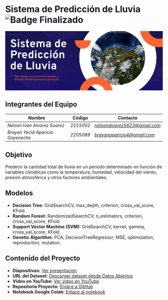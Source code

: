 # Sistema de Predicción de Lluvia ![Badge Finalizado](https://img.shields.io/badge/STATUS-FINALIZADO-green)
![Texto alternativo](https://github.com/AlvarezNelson5623/Proyecto-Inteligencia-Artificial/blob/main/Banner.png)
## Integrantes del Equipo

| **Nombre**                   | **Código**         | **Contacto**               |
|----------------------------- |-----------------------------|------------------------|
| *Nelosn Ivan Alvarez Suarez* | *2215002*         | *[nelsonalvarez5623@gmail.com](mailto:nelsonalvarez5623@gmail.com)* |
| *Brayan Yecid Aparicio Goyeneche* | *2205089*      | *[brayanaparicio4@gmail.com](mailto:brayanaparicio4@gmail.com)* |

## Objetivo 

Predecir la cantidad total de lluvia en un período determinado en función de variables climáticas como la temperatura, humedad, velocidad del viento, presión atmosférica y otros factores ambientales.

## Modelos 

- **Decision Tree:** GridSearchCV, max_depth, criterion, cross_val_score, KFold.
- **Random Forest:** RandomizedSearchCV, n_estimators, criterion, cross_val_score, KFold.
- **Support Vector Machine (SVM):** GridSearchCV, kernel, gamma, cross_val_score, KFold.
- **Genetic Algorithm:** PCA, DecisionTreeRegressor, MSE, optimization, reproduction, mutation.

## Contenido del Proyecto

- **Diapositivas:** [Ver presentación]()
- **URL del Dataset:** [Descargar dataset desde Datos Abiertos](https://www.datos.gov.co/dataset/Datos-meteorol-gicos-Aranzazu/nqj3-4xmv/about_data) 
- **Video en YouTube:** [Ver video en YouTube]()
- **Repositorio Proyecto:** [Enlace a GitHub](https://github.com/AlvarezNelson5623/Proyecto-Inteligencia-Artificial)
- **Notebook Google Colab:** [Enlace al notebook](https://colab.research.google.com/drive/19ar9UJHDXW4stIWDErhgnXPp9kjvLPx7?usp=sharing)
